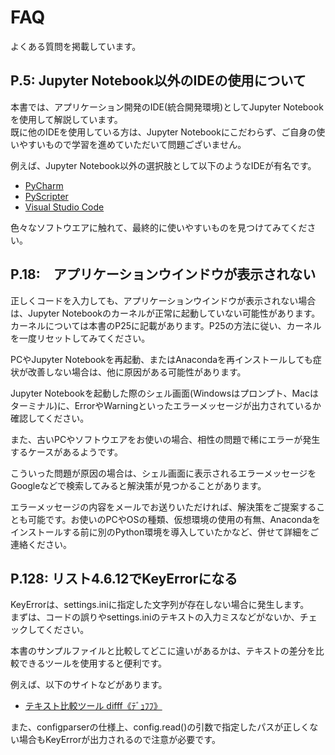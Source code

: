 # FAQ

よくある質問を掲載しています。

## P.5: Jupyter Notebook以外のIDEの使用について

本書では、アプリケーション開発のIDE(統合開発環境)としてJupyter Notebookを使用して解説しています。  
既に他のIDEを使用している方は、Jupyter Notebookにこだわらず、ご自身の使いやすいもので学習を進めていただいて問題ございません。  

例えば、Jupyter Notebook以外の選択肢として以下のようなIDEが有名です。  
- [PyCharm](https://www.jetbrains.com/ja-jp/pycharm/)
- [PyScripter](https://www.embarcadero.com/jp/free-tools/pyscripter/free-download)
- [Visual Studio Code](https://azure.microsoft.com/ja-jp/products/visual-studio-code/)

色々なソフトウエアに触れて、最終的に使いやすいものを見つけてみてください。  

## P.18:　アプリケーションウインドウが表示されない  

正しくコードを入力しても、アプリケーションウインドウが表示されない場合は、Jupyter Notebookのカーネルが正常に起動していない可能性があります。カーネルについては本書のP25に記載があります。P25の方法に従い、カーネルを一度リセットしてみてください。  

PCやJupyter Notebookを再起動、またはAnacondaを再インストールしても症状が改善しない場合は、他に原因がある可能性があります。  

Jupyter Notebookを起動した際のシェル画面(Windowsはプロンプト、Macはターミナル)に、ErrorやWarningといったエラーメッセージが出力されているか確認してください。  

また、古いPCやソフトウエアをお使いの場合、相性の問題で稀にエラーが発生するケースがあるようです。  

こういった問題が原因の場合は、シェル画面に表示されるエラーメッセージをGoogleなどで検索してみると解決策が見つかることがあります。  

エラーメッセージの内容をメールでお送りいただければ、解決策をご提案することも可能です。お使いのPCやOSの種類、仮想環境の使用の有無、Anacondaをインストールする前に別のPython環境を導入していたかなど、併せて詳細をご連絡ください。  


## P.128: リスト4.6.12でKeyErrorになる

KeyErrorは、settings.iniに指定した文字列が存在しない場合に発生します。  
まずは、コードの誤りやsettings.iniのテキストの入力ミスなどがないか、チェックしてください。

本書のサンプルファイルと比較してどこに違いがあるかは、テキストの差分を比較できるツールを使用すると便利です。  

例えば、以下のサイトなどがあります。  

- [テキスト比較ツール difff《ﾃﾞｭﾌﾌ》](https://difff.jp/)  

また、configparserの仕様上、config.read()の引数で指定したパスが正しくない場合もKeyErrorが出力されるので注意が必要です。  
